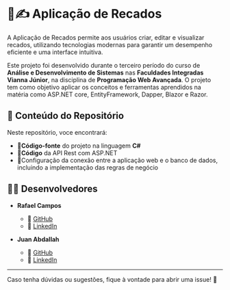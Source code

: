 # 🧾✍ Aplicação de Recados

A Aplicação de Recados permite aos usuários criar, editar e visualizar recados, utilizando tecnologias modernas para garantir um desempenho eficiente e uma interface intuitiva.

Este projeto foi desenvolvido durante o terceiro período do curso de **Análise e Desenvolvimento de Sistemas** nas **Faculdades Integradas Vianna Júnior**, na disciplina de **Programação Web Avançada**. O projeto tem como objetivo aplicar os conceitos e ferramentas aprendidos na matéria como ASP.NET core, EntityFramework, Dapper, Blazor e Razor.

## 📂 Conteúdo do Repositório

Neste repositório, voce encontrará:

- 📌**Código-fonte** do projeto na linguagem **C#**
- 📌**Código** da API Rest com ASP.NET
- 📌Configuração da conexão entre a aplicação web e o banco de dados, incluindo a implementação das regras de negócio

## 👨‍💻 Desenvolvedores
- **Rafael Campos**  
  - 🐙 [GitHub](https://github.com/rafaelfecampos)  
  - 💼 [LinkedIn](https://www.linkedin.com/in/rafael-campos-74b3b9268/)  

- **Juan Abdallah**  
  - 🐙 [GitHub](https://github.com/JuanAbdallah)  
  - 💼 [LinkedIn](https://www.linkedin.com/in/juan-abdallah-ritti-de-oliveira-810141258/)

---

Caso tenha dúvidas ou sugestões, fique à vontade para abrir uma issue! 🚀
